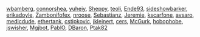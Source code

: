 [wbamberg](/en-US/profiles/wbamberg),
[connorshea](/en-US/profiles/connorshea),
[yuheiy](/en-US/profiles/yuheiy), [Sheppy](/en-US/profiles/Sheppy),
[teoli](/en-US/profiles/teoli), [Ende93](/en-US/profiles/Ende93),
[sideshowbarker](/en-US/profiles/sideshowbarker),
[erikadoyle](/en-US/profiles/erikadoyle),
[Zambonifofex](/en-US/profiles/Zambonifofex),
[nroose](/en-US/profiles/nroose),
[Sebastianz](/en-US/profiles/Sebastianz),
[Jeremie](/en-US/profiles/Jeremie),
[kscarfone](/en-US/profiles/kscarfone),
[avsaro](/en-US/profiles/avsaro),
[medicdude](/en-US/profiles/medicdude),
[ethertank](/en-US/profiles/ethertank),
[cstipkovic](/en-US/profiles/cstipkovic),
[jkleinert](/en-US/profiles/jkleinert), [cers](/en-US/profiles/cers),
[McGurk](/en-US/profiles/McGurk),
[hobophobe](/en-US/profiles/hobophobe),
[jswisher](/en-US/profiles/jswisher), [Mgjbot](/en-US/profiles/Mgjbot),
[PablO](/en-US/profiles/PablO), [DBaron](/en-US/profiles/DBaron),
[Ptak82](/en-US/profiles/Ptak82)
